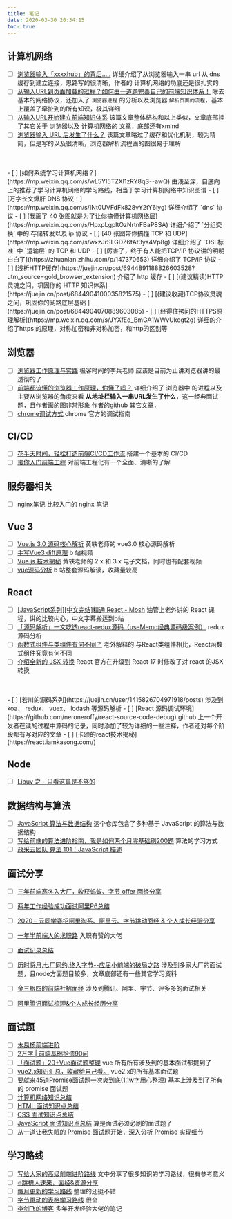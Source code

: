 ```yaml
---
title: 笔记
date: 2020-03-30 20:34:15
toc: true
---
```


## 计算机网络

- [ ] [浏览器输入「xxxxhub」的背后.....](https://segmentfault.com/a/1190000039738922) 
  详细介绍了从浏览器输入一串 url 从 dns 缓存到建立连接，思路写的很清晰，作者的 计算机网络的功底还是很扎实的
- [ ] [从输入URL到页面加载的过程？如何由一道题完善自己的前端知识体系！](http://www.dailichun.com/2018/03/12/whenyouenteraurl.html) 
  除去基本的网络协议，还加入了 `浏览器进程` 的分析以及浏览器 `解析页面的流程`，基本上覆盖了牵扯到的所有知识，极其详细
- [ ] [从输入URL开始建立前端知识体系](https://juejin.cn/post/6935232082482298911) 
  该篇文章整体结构和以上类似，文章底部挂了其它关于 浏览器以及 计算机网络的 文章，底部还有xmind
- [ ] [浏览器输入 URL 后发生了什么？](https://zhuanlan.zhihu.com/p/43369093) 
  该篇文章略过了缓存和优化机制，较为精简，但是写的以及很清晰，浏览器解析流程画的图很易于理解
<br/>
<br/>
- [ ] [如何系统学习计算机网络？](https://mp.weixin.qq.com/s/wL5YI5TZXl1zRY8qS--awQ) 
  由浅至深，自底向上的推荐了学习计算机网络的学习路线，相当于学习计算机网络中知识图谱
- [ ] [万字长文爆肝 DNS 协议！](https://mp.weixin.qq.com/s/INt0UVFdFk828vY2tY6iyg) 
  详细介绍了 `dns` 协议
- [ ] [我画了 40 张图就是为了让你搞懂计算机网络层](https://mp.weixin.qq.com/s/HpxpLgpltOzNrtnFBaP8SA) 
  详细介绍了 `分组交换` 中的 存储转发以及 ip 协议
- [ ] [40 张图带你搞懂 TCP 和 UDP](https://mp.weixin.qq.com/s/wxzJrSLGDZ6tAt3ys4Vp8g) 
  详细介绍了 `OSI 标准` 中 `运输层` 的  TCP 和 UDP 
- [ ] [厉害了，终于有人能把TCP/IP 协议讲的明明白白了](https://zhuanlan.zhihu.com/p/147370653) 
  详细介绍了 TCP/IP 协议
- [ ] [浅析HTTP缓存](https://juejin.cn/post/6944891188826603528?utm_source=gold_browser_extension) 
  介绍了 http 缓存
- [ ] [(建议精读)HTTP灵魂之问，巩固你的 HTTP 知识体系](https://juejin.cn/post/6844904100035821575)
- [ ] [(建议收藏)TCP协议灵魂之问，巩固你的网路底层基础  ](https://juejin.cn/post/6844904070889603085)
- [ ] [经得住拷问的HTTPS原理解析](https://mp.weixin.qq.com/s/JYXfEd_BmGA1WWvUkegt2g)
  详细的介绍了https 的原理，对称加密和非对称加密，和http的区别等
  
## 浏览器
- [ ] [浏览器工作原理与实践](https://time.geekbang.org/column/intro/100033601)
  极客时间的李兵老师 应该是目前为止讲浏览器讲的最透彻的了
- [ ] [前端都该懂的浏览器工作原理，你懂了吗？](https://segmentfault.com/a/1190000022633988?_ea=44436475#item-4-8)
  详细介绍了 浏览器中 的进程以及 主要从浏览器的角度来看 <b>从地址栏输入一串URL发生了什么</b>，这一经典面试题，且作者画的图非常形象
  作者的github [其它文章](https://github.com/yacan8/blog/issues)，
- [ ] [chrome调试方式](https://developer.chrome.com/docs/devtools/javascript/)
  chrome 官方的调试指南

<!-- - [ ] [chrome调试方式](https://developer.chrome.com/docs/devtools/javascript/)  -->

## CI/CD
- [ ] [花半天时间，轻松打造前端CI/CD工作流](https://juejin.cn/post/6944878021560139783?utm_source=gold_browser_extension)
  搭建一个基本的 CI/CD
- [ ] [带你入门前端工程](https://github.com/woai3c/introduction-to-front-end-engineering)
对前端工程化有一个全面、清晰的了解

## 服务器相关
- [ ] [nginx笔记](https://blog.csdn.net/qq_42813491/article/details/103117799?ops_request_misc=%25257B%252522request%25255Fid%252522%25253A%252522160938095216780302981460%252522%25252C%252522scm%252522%25253A%25252220140713.130102334.pc%25255Fblog.%252522%25257D&request_id=160938095216780302981460&biz_id=0&utm_medium=distribute.pc_search_result.none-task-blog-2~blog~first_rank_v2~rank_v29-1-103117799.pc_v2_rank_blog_default&utm_term=nginx)
  比较入门的 nginx 笔记

## Vue 3
- [ ] [Vue.js 3.0 源码核心解析](https://kaiwu.lagou.com/course/courseInfo.htm?courseId=326#/content) 
  黄轶老师的 vue3.0 核心源码解析
- [ ] [手写Vue3 diff原理](https://www.bilibili.com/video/BV1a5411V7kX/?spm_id_from=333.788.videocard.0) 
  b 站视频
- [ ] [Vue.js 技术揭秘](https://ustbhuangyi.github.io/vue-analysis/) 
  黄轶老师的 2.x 和 3.x 电子文档，同时也有配套视频
- [ ] [vue源码分析](https://www.bilibili.com/video/BV1LE411e7HE?p=1)
  b 站整套源码解读，收藏量较高

## React
- [ ] [[JavaScript系列][中文完结]精通 React - Mosh](https://www.bilibili.com/video/BV1Sb411P79t)
  油管上老外讲的 React 课程，讲的比较内心，中文字幕搬运到b站
- [ ] [「源码解析」一文吃透react-redux源码（useMemo经典源码级案例）](https://juejin.cn/post/6937491452838559781?utm_source=gold_browser_extension)
  redux 源码分析
- [ ] [函数式组件与类组件有何不同？](https://overreacted.io/zh-hans/how-are-function-components-different-from-classes/)
  老外解释的 与React类组件相比，React函数式组件究竟有何不同
- [ ] [介绍全新的 JSX 转换](https://zh-hans.reactjs.org/blog/2020/09/22/introducing-the-new-jsx-transform.html)
  React 官方在升级到 React 17 时修改了对 react 的JSX转换
<br/>
<br/>
- [ ] [若川的源码系列](https://juejin.cn/user/1415826704971918/posts)
  涉及到 koa、 redux、 vuex、 lodash 等源码解析
- [ ] [React 源码调试环境](https://github.com/neroneroffy/react-source-code-debug)
  github 上一个开发者在读的过程中源码的记录，同时添加了较为详细的一些注释，作者还对每个阶段都有写对应的文章
- [ ] [卡颂的react技术揭秘](https://react.iamkasong.com/)

## Node 
- [ ] [Libuv 之 - 只看这篇是不够的](https://juejin.cn/post/6945702722645524517?utm_source=gold_browser_extension)

## 数据结构与算法
- [ ] [JavaScript 算法与数据结构](https://github.com/trekhleb/javascript-algorithms/blob/master/README.zh-CN.md)
  这个仓库包含了多种基于 JavaScript 的算法与数据结构
- [ ] [写给前端的算法进阶指南，我是如何两个月零基础刷200题](https://juejin.cn/post/6847009772500156429)
  算法的学习方式
- [ ] [政采云团队 算法 101：JavaScript 描述](https://101.zoo.team/)

## 面试分享
- [ ] [三年前端寒冬入大厂，收获蚂蚁、字节 offer 面经分享](https://www.imooc.com/article/305109)
- [ ] [两年工作经验成功面试阿里P6总结](https://juejin.cn/post/6844903928442667015)
- [ ] [2020三元同学春招阿里淘系、阿里云、字节跳动面经 & 个人成长经验分享](https://juejin.cn/post/6844904106537009159)
- [ ] [一年半前端人的求职路](https://juejin.cn/post/6940058373534515237) 
  入职有赞的大佬
- [ ] [面试记录总结](https://github.com/CavsZhouyou/Front-End-Interview-Notebook/blob/master/%E9%9D%A2%E8%AF%95%E8%AE%B0%E5%BD%95/%E9%9D%A2%E8%AF%95%E8%AE%B0%E5%BD%95.md) 
- [ ] [历时将月,七厂同约,终入字节--应届小前端的破局之路](https://mp.weixin.qq.com/s/rJNkEHuNYHdpsuBxBn4dcg)
  涉及到多家大厂的面试题，且node方面题目较多，文章底部还有一些其它学习资料
- [ ] [金三银四的前端社招面经](https://mp.weixin.qq.com/s/ZMtpHUedWOH7LCvXsY4XrA)
  涉及到腾讯、阿里、字节、评多多的面试相关
- [ ] [阿里腾讯面试梳理&个人成长经历分享](https://juejin.cn/post/6945625394154307592?utm_source=gold_browser_extension)

  
## 面试题
- [ ] [木易杨前端进阶](https://muyiy.cn/)
- [ ] [2万字 | 前端基础拾遗90问](https://juejin.cn/post/6844904116552990727)
- [ ] [「面试题」20+Vue面试题整理](https://juejin.cn/post/6844904084374290446)
  vue 所有所有涉及到的基本面试都提到了
- [ ] [vue2.x知识汇总，收藏给自己看。](https://juejin.cn/post/6936061897892429855?utm_source=gold_browser_extension)
  vue2.x的所有基本面试题
- [ ] [要就来45道Promise面试题一次爽到底(1.1w字用心整理)](https://juejin.cn/post/6844904077537574919#heading-16)
  基本上涉及到了所有的 promise 面试题
- [ ] [计算机网络知识总结](https://github.com/CavsZhouyou/Front-End-Interview-Notebook/blob/master/%E8%AE%A1%E7%AE%97%E6%9C%BA%E7%BD%91%E7%BB%9C/%E8%AE%A1%E7%AE%97%E6%9C%BA%E7%BD%91%E7%BB%9C.md)
- [ ] [HTML 面试知识点总结](https://github.com/CavsZhouyou/Front-End-Interview-Notebook/blob/master/Html/Html.md) 
- [ ] [CSS 面试知识点总结](https://github.com/CavsZhouyou/Front-End-Interview-Notebook/blob/master/Css/Css.md) 
- [ ] [JavaScript 面试知识点总结](https://github.com/CavsZhouyou/Front-End-Interview-Notebook/blob/master/JavaScript/JavaScript.md) 
  算是面试必须必刷的面试题了
- [ ] [从一道让我失眠的 Promise 面试题开始，深入分析 Promise 实现细节](https://juejin.cn/post/6945319439772434469?utm_source=gold_browser_extension)

## 学习路线
- [ ] [写给大家的高级前端进阶路线](https://github.com/sl1673495/frontend-roadmap) 
  文中分享了很多知识的学习路线，很有参考意义
- [ ] [🔥跳槽人速来，面经&资源分享](https://juejin.cn/post/6942988170208215076#heading-13)
- [ ] [每月更新的学习路线](https://github.com/Geekhyt/front-end-canteen/)
  整理的还挺不错
- [ ] [字节跳动的表格学习路线](https://bitable.feishu.cn/app8Ok6k9qafpMkgyRbfgxeEnet?from=logout&table=tblEnSV2PNAajtWE&view=vewJHSwJVd)
  很全
- [ ] [李剑飞的博客](http://lijianfei.com/) 
  多年开发经验大佬的笔记

<!-- ## webpack ## flutter -->
